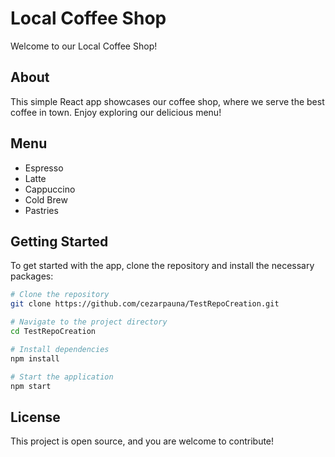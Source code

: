 # Local Coffee Shop

Welcome to our Local Coffee Shop!

## About
This simple React app showcases our coffee shop, where we serve the best coffee in town. Enjoy exploring our delicious menu!

## Menu
- Espresso
- Latte
- Cappuccino
- Cold Brew
- Pastries

## Getting Started
To get started with the app, clone the repository and install the necessary packages:

```bash
# Clone the repository
git clone https://github.com/cezarpauna/TestRepoCreation.git

# Navigate to the project directory
cd TestRepoCreation

# Install dependencies
npm install

# Start the application
npm start
```

## License
This project is open source, and you are welcome to contribute!